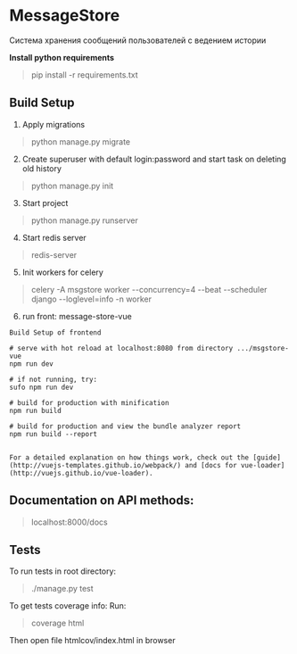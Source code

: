 # MessageStore
Система хранения сообщений пользователей с ведением истории

**Install python requirements**

> pip install -r requirements.txt

## Build Setup
1) Apply migrations

> python manage.py migrate

2) Create superuser with default login:password and start task on deleting old history

> python manage.py init

3) Start project

> python manage.py runserver

4) Start redis server

> redis-server

5) Init workers for celery

> celery -A msgstore worker --concurrency=4 --beat --scheduler django --loglevel=info -n worker


6) run front: message-store-vue

```
Build Setup of frontend

# serve with hot reload at localhost:8080 from directory .../msgstore-vue
npm run dev

# if not running, try:
sufo npm run dev

# build for production with minification
npm run build

# build for production and view the bundle analyzer report
npm run build --report


For a detailed explanation on how things work, check out the [guide](http://vuejs-templates.github.io/webpack/) and [docs for vue-loader](http://vuejs.github.io/vue-loader).
```

## Documentation on API methods:
> localhost:8000/docs

## Tests
To run tests in root directory:
> ./manage.py test

To get tests coverage info:
Run:
> coverage html

Then open file htmlcov/index.html in browser
